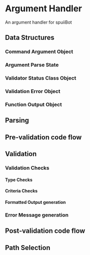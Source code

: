 # Argument Handler
An argument handler for spuiiBot

## Data Structures
### Command Argument Object
### Argument Parse State
### Validator Status Class Object
### Validation Error Object
### Function Output Object


## Parsing


## Pre-validation code flow


## Validation
### Validation Checks
#### Type Checks
#### Criteria Checks
#### Formatted Output generation

### Error Message generation


## Post-validation code flow


## Path Selection

